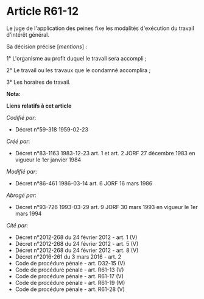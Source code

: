 # Article R61-12

Le juge de l'application des peines fixe les modalités d'exécution du travail d'intérêt général.

Sa décision précise [*mentions*] :

1° L'organisme au profit duquel le travail sera accompli ;

2° Le travail ou les travaux que le condamné accomplira ;

3° Les horaires de travail.

**Nota:**



**Liens relatifs à cet article**

_Codifié par_:

  - Décret n°59-318 1959-02-23

_Créé par_:

  - Décret n°83-1163 1983-12-23 art. 1 et art. 2 JORF 27 décembre 1983 en vigueur le 1er janvier 1984

_Modifié par_:

  - Décret n°86-461 1986-03-14 art. 6 JORF 16 mars 1986

_Abrogé par_:

  - Décret n°93-726 1993-03-29 art. 9 JORF 30 mars 1993 en vigueur le 1er mars 1994

_Cité par_:

  - Décret n°2012-268 du 24 février 2012 - art. 1 (V)
  - Décret n°2012-268 du 24 février 2012 - art. 5 (V)
  - Décret n°2012-268 du 24 février 2012 - art. 8 (V)
  - Décret n°2016-261 du 3 mars 2016 - art. 2
  - Code de procédure pénale - art. D32-15 (V)
  - Code de procédure pénale - art. R61-13 (V)
  - Code de procédure pénale - art. R61-17 (V)
  - Code de procédure pénale - art. R61-19 (M)
  - Code de procédure pénale - art. R61-28 (V)
